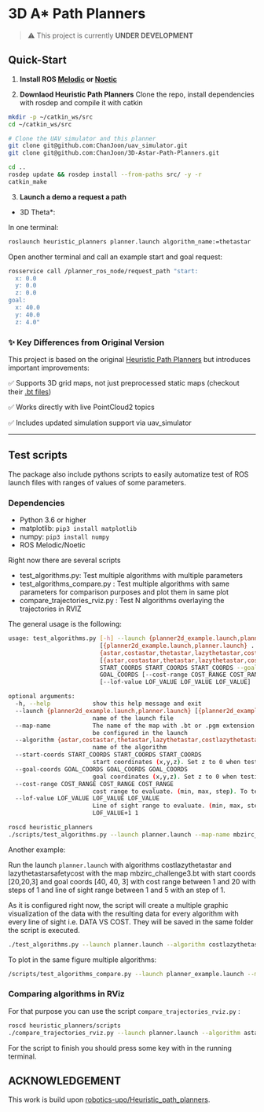 # 3D A* Path Planners


> ⚠️ This project is currently **UNDER DEVELOPMENT**

## Quick-Start

1. **Install ROS [Melodic](http://wiki.ros.org/melodic/Installation/Ubuntu) or [Noetic](http://wiki.ros.org/noetic/Installation/Ubuntu)**

2. **Downlaod Heuristic Path Planners**
  Clone the repo, install dependencies with rosdep and compile it with catkin

```bash
mkdir -p ~/catkin_ws/src
cd ~/catkin_ws/src

# Clone the UAV simulator and this planner
git clone git@github.com:ChanJoon/uav_simulator.git
git clone git@github.com:ChanJoon/3D-Astar-Path-Planners.git

cd ..
rosdep update && rosdep install --from-paths src/ -y -r
catkin_make
```

3. **Launch a demo a request a path**

- 3D Theta*:

In one terminal:
```bash
roslaunch heuristic_planners planner.launch algorithm_name:=thetastar
```

Open another terminal and call an example start and goal request: 
```bash
rosservice call /planner_ros_node/request_path "start:
  x: 0.0
  y: 0.0
  z: 0.0
goal:
  x: 40.0
  y: 40.0
  z: 4.0" 
```


### ✨ Key Differences from Original Version
This project is based on the original [Heuristic Path Planners](https://github.com/robotics-upo/Heuristic_path_planners) but introduces important improvements:

✅ Supports 3D grid maps, not just preprocessed static maps (checkout their [.bt files](https://github.com/robotics-upo/Heuristic_path_planners/tree/master/resources/3dmaps))

✅ Works directly with live PointCloud2 topics

✅ Includes updated simulation support via uav_simulator

---

## Test scripts

The package also include pythons scripts to easily automatize test of ROS launch files with ranges of values of some parameters. 

### Dependencies

- Python 3.6 or higher
- matplotlib: ```pip3 install matplotlib```
- numpy: ```pip3 install numpy```
- ROS Melodic/Noetic

Right now there are several scripts 

* test_algorithms.py: Test multiple algorithms with multiple parameters
* test_algorithms_compare.py : Test multiple algorithms with same parameters for comparison purposes and plot them in same plot
* compare_trajectories_rviz.py : Test N algorithms overlaying the trajectories in RVIZ


The general usage is the following:
 
```bash
usage: test_algorithms.py [-h] --launch {planner2d_example.launch,planner.launch}
                          [{planner2d_example.launch,planner.launch} ...] --algorithm
                          {astar,costastar,thetastar,lazythetastar,costlazythetastar}
                          [{astar,costastar,thetastar,lazythetastar,costlazythetastar} ...] --start-coords
                          START_COORDS START_COORDS START_COORDS --goal-coords GOAL_COORDS GOAL_COORDS
                          GOAL_COORDS [--cost-range COST_RANGE COST_RANGE COST_RANGE]
                          [--lof-value LOF_VALUE LOF_VALUE LOF_VALUE]

optional arguments:
  -h, --help            show this help message and exit
  --launch {planner2d_example.launch,planner.launch} [{planner2d_example.launch,planner.launch} ...]
                        name of the launch file
  --map-name            The name of the map with .bt or .pgm extension. This map should be under the resources/3dmaps or resources/2dmaps. 2d/3d option should
                        be configured in the launch
  --algorithm {astar,costastar,thetastar,lazythetastar,costlazythetastar} [{astar,costastar,thetastar,lazythetastar,costlazythetastar} ...] It can be a list 
                        name of the algorithm
  --start-coords START_COORDS START_COORDS START_COORDS
                        start coordinates (x,y,z). Set z to 0 when testing with 2D
  --goal-coords GOAL_COORDS GOAL_COORDS GOAL_COORDS
                        goal coordinates (x,y,z). Set z to 0 when testing with 2D
  --cost-range COST_RANGE COST_RANGE COST_RANGE
                        cost range to evaluate. (min, max, step). To test only one value set COST COST+1 1
  --lof-value LOF_VALUE LOF_VALUE LOF_VALUE
                        Line of sight range to evaluate. (min, max, step). To test only one value set LOF_VALUE
                        LOF_VALUE+1 1
```

```bash
roscd heuristic_planners 
./scripts/test_algorithms.py --launch planner.launch --map-name mbzirc_challenge3.bt --algorithm costastar --start-coords 20.0 20.0 3.0 --goal-coords 40.0 40.0 3.0 --cost-range 1 5 1 --lof-value 1 3 1 --plots total_cost path_length mean_distance_to_obstacle
```

Another example: 

Run the launch ```planner.launch``` with algorithms costlazythetastar and lazythetastarsafetycost with the map mbzirc_challenge3.bt with start coords [20,20,3] and goal coords [40, 40, 3] with cost range between 1 and 20 with steps of 1 and line of sight range between 1 and 5 with an step of 1. 

As it is configured right now, the script will create a multiple graphic visualization of the data with the resulting data for every algorithm with every line of sight i.e. DATA VS COST. They will be saved in the same folder the script is executed. 

```bash
./test_algorithms.py --launch planner.launch --algorithm costlazythetastar lazythetastarsafetycost --map-name mbzirc_challenge3.bt --start-coords 20 20 3 --goal-coords 40 40 3 --cost-range 1 20 1 --lof-value 1 5 1 --plots total_cost1 total_cost2 path_length mean_distance_to_obstacle
```

To plot in the same figure multiple algorithms:

```bash
/scripts/test_algorithms_compare.py --launch planner_example.launch --map-name mbzirc_challenge3.bt --algorithm costastar astarsafetycost --start-coords 20.0 20.0 4.0 --goal-coords 40.0 40.0 3.0 --cost-range 1 5 1 --lof-value 1 3 1 --plots total_cost1 total_cost2 g_cost1 g_cost2 c_cost h_cost
```
### Comparing algorithms in RViz

For that purpose you can use the script ```compare_trajectories_rviz.py``` :

```bash
roscd heuristic_planners/scripts
./compare_trajectories_rviz.py --launch planner.launch --algorithm astar costastar astarsafetycost thetastar costhetastar thetastarsafetycost lazythetastar lazythetastarsafetycost costlazythetastar --map-name mbzirc_challenge3.bt --start-coords 20 20 3 --goal-coords 40 40 3 --cost-value 1 --lof-value 1
```

For the script to finish you should press some key with in the running terminal.

## ACKNOWLEDGEMENT

This work is build upon [robotics-upo/Heuristic_path_planners](https://github.com/robotics-upo/Heuristic_path_planners).